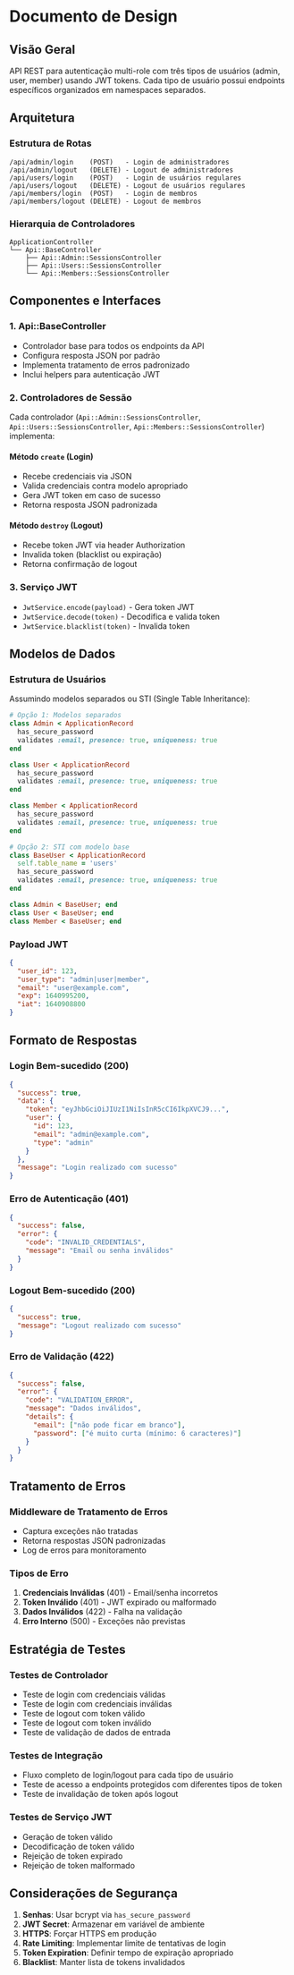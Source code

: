 # Documento de Design

## Visão Geral

API REST para autenticação multi-role com três tipos de usuários (admin, user, member) usando JWT tokens. Cada tipo de usuário possui endpoints específicos organizados em namespaces separados.

## Arquitetura

### Estrutura de Rotas
```
/api/admin/login    (POST)   - Login de administradores
/api/admin/logout   (DELETE) - Logout de administradores
/api/users/login    (POST)   - Login de usuários regulares
/api/users/logout   (DELETE) - Logout de usuários regulares
/api/members/login  (POST)   - Login de membros
/api/members/logout (DELETE) - Logout de membros
```

### Hierarquia de Controladores
```
ApplicationController
└── Api::BaseController
    ├── Api::Admin::SessionsController
    ├── Api::Users::SessionsController
    └── Api::Members::SessionsController
```

## Componentes e Interfaces

### 1. Api::BaseController
- Controlador base para todos os endpoints da API
- Configura resposta JSON por padrão
- Implementa tratamento de erros padronizado
- Inclui helpers para autenticação JWT

### 2. Controladores de Sessão
Cada controlador (`Api::Admin::SessionsController`, `Api::Users::SessionsController`, `Api::Members::SessionsController`) implementa:

#### Método `create` (Login)
- Recebe credenciais via JSON
- Valida credenciais contra modelo apropriado
- Gera JWT token em caso de sucesso
- Retorna resposta JSON padronizada

#### Método `destroy` (Logout)
- Recebe token JWT via header Authorization
- Invalida token (blacklist ou expiração)
- Retorna confirmação de logout

### 3. Serviço JWT
- `JwtService.encode(payload)` - Gera token JWT
- `JwtService.decode(token)` - Decodifica e valida token
- `JwtService.blacklist(token)` - Invalida token

## Modelos de Dados

### Estrutura de Usuários
Assumindo modelos separados ou STI (Single Table Inheritance):

```ruby
# Opção 1: Modelos separados
class Admin < ApplicationRecord
  has_secure_password
  validates :email, presence: true, uniqueness: true
end

class User < ApplicationRecord
  has_secure_password
  validates :email, presence: true, uniqueness: true
end

class Member < ApplicationRecord
  has_secure_password
  validates :email, presence: true, uniqueness: true
end

# Opção 2: STI com modelo base
class BaseUser < ApplicationRecord
  self.table_name = 'users'
  has_secure_password
  validates :email, presence: true, uniqueness: true
end

class Admin < BaseUser; end
class User < BaseUser; end
class Member < BaseUser; end
```

### Payload JWT
```json
{
  "user_id": 123,
  "user_type": "admin|user|member",
  "email": "user@example.com",
  "exp": 1640995200,
  "iat": 1640908800
}
```

## Formato de Respostas

### Login Bem-sucedido (200)
```json
{
  "success": true,
  "data": {
    "token": "eyJhbGciOiJIUzI1NiIsInR5cCI6IkpXVCJ9...",
    "user": {
      "id": 123,
      "email": "admin@example.com",
      "type": "admin"
    }
  },
  "message": "Login realizado com sucesso"
}
```

### Erro de Autenticação (401)
```json
{
  "success": false,
  "error": {
    "code": "INVALID_CREDENTIALS",
    "message": "Email ou senha inválidos"
  }
}
```

### Logout Bem-sucedido (200)
```json
{
  "success": true,
  "message": "Logout realizado com sucesso"
}
```

### Erro de Validação (422)
```json
{
  "success": false,
  "error": {
    "code": "VALIDATION_ERROR",
    "message": "Dados inválidos",
    "details": {
      "email": ["não pode ficar em branco"],
      "password": ["é muito curta (mínimo: 6 caracteres)"]
    }
  }
}
```

## Tratamento de Erros

### Middleware de Tratamento de Erros
- Captura exceções não tratadas
- Retorna respostas JSON padronizadas
- Log de erros para monitoramento

### Tipos de Erro
1. **Credenciais Inválidas** (401) - Email/senha incorretos
2. **Token Inválido** (401) - JWT expirado ou malformado
3. **Dados Inválidos** (422) - Falha na validação
4. **Erro Interno** (500) - Exceções não previstas

## Estratégia de Testes

### Testes de Controlador
- Teste de login com credenciais válidas
- Teste de login com credenciais inválidas
- Teste de logout com token válido
- Teste de logout com token inválido
- Teste de validação de dados de entrada

### Testes de Integração
- Fluxo completo de login/logout para cada tipo de usuário
- Teste de acesso a endpoints protegidos com diferentes tipos de token
- Teste de invalidação de token após logout

### Testes de Serviço JWT
- Geração de token válido
- Decodificação de token válido
- Rejeição de token expirado
- Rejeição de token malformado

## Considerações de Segurança

1. **Senhas**: Usar bcrypt via `has_secure_password`
2. **JWT Secret**: Armazenar em variável de ambiente
3. **HTTPS**: Forçar HTTPS em produção
4. **Rate Limiting**: Implementar limite de tentativas de login
5. **Token Expiration**: Definir tempo de expiração apropriado
6. **Blacklist**: Manter lista de tokens invalidados